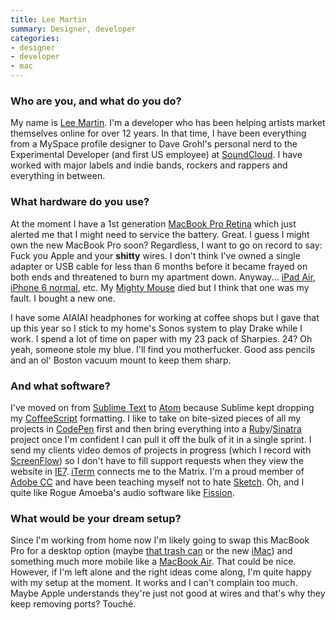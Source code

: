 ```yaml
---
title: Lee Martin
summary: Designer, developer
categories:
- designer
- developer
- mac
---
```


### Who are you, and what do you do?

My name is [Lee Martin](http://www.leemartin.com/ "Lee's website."). I'm a developer who has been helping artists market themselves online for over 12 years. In that time, I have been everything from a MySpace profile designer to Dave Grohl's personal nerd to the Experimental Developer (and first US employee) at [SoundCloud][]. I have worked with major labels and indie bands, rockers and rappers and everything in between.

### What hardware do you use?

At the moment I have a 1st generation [MacBook Pro Retina][macbook-pro] which just alerted me that I might need to service the battery. Great. I guess I might own the new MacBook Pro soon? Regardless, I want to go on record to say: Fuck you Apple and your **shitty** wires. I don't think I've owned a single adapter or USB cable for less than 6 months before it became frayed on both ends and threatened to burn my apartment down. Anyway... [iPad Air][ipad-air], [iPhone 6 normal][iphone-6], etc. My [Mighty Mouse][mighty-mouse] died but I think that one was my fault. I bought a new one.

I have some AIAIAI headphones for working at coffee shops but I gave that up this year so I stick to my home's Sonos system to play Drake while I work. I spend a lot of time on paper with my 23 pack of Sharpies. 24? Oh yeah, someone stole my blue. I'll find you motherfucker. Good ass pencils and an ol' Boston vacuum mount to keep them sharp.

### And what software?

I've moved on from [Sublime Text][sublime-text] to [Atom][] because Sublime kept dropping my [CoffeeScript][] formatting. I like to take on bite-sized pieces of all my projects in [CodePen][] first and then bring everything into a [Ruby][]/[Sinatra][] project once I'm confident I can pull it off the bulk of it in a single sprint. I send my clients video demos of projects in progress (which I record with [ScreenFlow][]) so I don't have to fill support requests when they view the website in [IE7][internet-explorer]. [iTerm][iterm2] connects me to the Matrix. I'm a proud member of [Adobe CC][creative-cloud] and have been teaching myself not to hate [Sketch][]. Oh, and I quite like Rogue Amoeba's audio software like [Fission][].

### What would be your dream setup?

Since I'm working from home now I'm likely going to swap this MacBook Pro for a desktop option (maybe [that trash can][mac-pro] or the new [iMac][]) and something much more mobile like a [MacBook Air][macbook-air]. That could be nice. However, if I'm left alone and the right ideas come along, I'm quite happy with my setup at the moment. It works and I can't complain too much. Maybe Apple understands they're just not good at wires and that's why they keep removing ports? Touché.

[atom]: https://atom.io/ "A text editor based on web technology."
[codepen]: https://codepen.io/ "A web playground for front-end developers."
[coffeescript]: https://coffeescript.org/ "A language that compiles into Javascript."
[creative-cloud]: https://www.adobe.com/creativecloud.html "A subscription service for Adobe's creative suite."
[fission]: https://www.rogueamoeba.com/fission/ "A lossless audio editor for the Mac."
[imac]: https://www.apple.com/imac/ "An all-in-one computer."
[internet-explorer]: https://en.wikipedia.org/wiki/Internet_Explorer "A PC web browser."
[ipad-air]: https://en.wikipedia.org/wiki/IPad_Air "A tablet device."
[iphone-6]: https://en.wikipedia.org/wiki/IPhone_6 "A smartphone."
[iterm2]: https://iterm2.com/ "An alternative terminal application for Mac OS X."
[mac-pro]: https://www.apple.com/mac-pro/ "The Intel-based Mac tower computer."
[macbook-air]: https://www.apple.com/macbook-air/ "A very thin laptop."
[macbook-pro]: https://www.apple.com/macbook-pro/ "A laptop."
[mighty-mouse]: https://en.wikipedia.org/wiki/Apple_Mighty_Mouse "A wireless mouse."
[ruby]: https://www.ruby-lang.org/en/ "An interpreted scripting language."
[screenflow]: http://www.telestream.net/screenflow/overview.htm "A screencasting studio for the Mac."
[sinatra]: http://www.sinatrarb.com "A lightweight Ruby web framework."
[sketch]: https://www.sketchapp.com/ "A vector drawing application for Mac OS X."
[soundcloud]: https://soundcloud.com/ "An audio creation and sharing service."
[sublime-text]: http://www.sublimetext.com/ "A coder's text editor."
